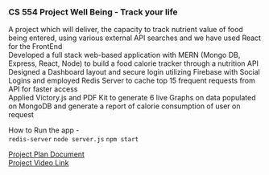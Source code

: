 ### CS 554 Project Well Being - Track your life

A project which will deliver, the capacity to track nutrient value of food being entered, using various external API searches and we have used React for the FrontEnd <br>
Developed a full stack web-based application with MERN (Mongo DB, Express, React, Node) to build a food calorie tracker through a nutrition API <br>
Designed a Dashboard layout and secure login utilizing Firebase with Social Logins and employed Redis Server to cache top 15 frequent requests from API for faster access <br>
Applied Victory.js and PDF Kit to generate 6 live Graphs on data populated on MongoDB and generate a report of calorie consumption of user on request <br>

How to Run the app -<br>
`redis-server`
`node server.js`
`npm start`

[Project Plan Document](https://github.com/parthxparab/CS554-Project-React/blob/master/Final%20Project%20Technical%20Implementation%20Plan.pdf) <br>
[Project Video Link](https://youtu.be/VbmTrQ-rY5U)


